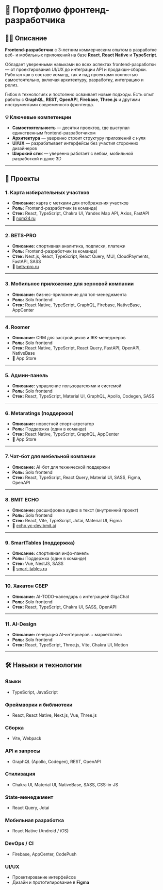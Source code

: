 # 📌 Портфолио фронтенд-разработчика

## 🧑‍💻 Описание

**Frontend-разработчик** с 3-летним коммерческим опытом в разработке веб- и мобильных приложений на базе **React**, **React Native** и **TypeScript**.

Обладает уверенными навыками во всех аспектах frontend-разработки — от проектирования UI/UX до интеграции API и продакшн-сборки. Работал как в составе команд, так и над проектами полностью самостоятельно, включая архитектуру, разработку, интеграцию и релиз.

Гибок в технологиях и постоянно осваивает новые подходы. Есть опыт работы с **GraphQL**, **REST**, **OpenAPI**, **Firebase**, **Three.js** и другими инструментами современного фронтенда.

### 💡 Ключевые компетенции

- **Самостоятельность** — десятки проектов, где выступал единственным frontend-разработчиком  
- **Архитектура** — уверенно строит структуру приложений с нуля  
- **UI/UX** — разрабатывает интерфейсы без участия сторонних дизайнеров  
- **Широкий стек** — уверенно работает с вебом, мобильной разработкой и даже 3D  

---

## 📁 Проекты

### 1. Карта избирательных участков
- **Описание:** карта с метками для отображения участков  
- **Роль:** Frontend-разработчик (в команде)  
- **Стек:** React, TypeScript, Chakra UI, Yandex Map API, Axios, FastAPI  
- 🔗 [nom24.ru](https://nom24.ru)

---

### 2. BETS-PRO
- **Описание:** спортивная аналитика, подписки, платежи  
- **Роль:** Frontend-разработчик (в команде)  
- **Стек:** Next.js, React, TypeScript, React Query, MUI, CloudPayments, FastAPI, SASS  
- 🔗 [bets-pro.ru](https://bets-pro.ru)

---

### 3. Мобильное приложение для зерновой компании
- **Описание:** бизнес-приложение для топ-менеджмента  
- **Роль:** Solo frontend  
- **Стек:** React Native, TypeScript, GraphQL, Firebase, NativeBase, AppCenter

---

### 4. Roomer
- **Описание:** CRM для застройщиков и ЖК-менеджеров  
- **Роль:** Solo frontend  
- **Стек:** React Native, TypeScript, React Query, FastAPI, OpenAPI, NativeBase  
- 🔗 App Store

---

### 5. Админ-панель
- **Описание:** управление пользователями и системой  
- **Роль:** Solo frontend  
- **Стек:** React, TypeScript, Material UI, GraphQL, Apollo, Codegen, SASS

---

### 6. Metaratings (поддержка)
- **Описание:** новостной спорт-агрегатор  
- **Роль:** Поддержка (один в команде)  
- **Стек:** React Native, TypeScript, GraphQL, AppCenter  
- 🔗 App Store

---

### 7. Чат-бот для мебельной компании
- **Описание:** AI-бот для технической поддержки  
- **Роль:** Solo frontend  
- **Стек:** React, TypeScript, React Query, Material UI, SASS, Figma, OpenAPI

---

### 8. BMIT ECHO
- **Описание:** расшифровка аудио в текст (внутренний проект)  
- **Роль:** Solo frontend  
- **Стек:** React, Vite, TypeScript, Jotai, Material UI, Figma  
- 🔗 [echo.yc-dev.bmit.ai](https://echo.yc-dev.bmit.ai)

---

### 9. SmartTables (поддержка)
- **Описание:** спортивная инфо-панель  
- **Роль:** Поддержка (один в команде)  
- **Стек:** Vue, NestJS, SASS  
- 🔗 [smart-tables.ru](https://smart-tables.ru)

---

### 10. Хакатон СБЕР
- **Описание:** AI-TODO-календарь с интеграцией GigaChat  
- **Роль:** Solo frontend  
- **Стек:** React, TypeScript, Chakra UI, SASS, OpenAPI

---

### 11. AI-Design
- **Описание:** генерация AI-интерьеров + маркетплейс  
- **Роль:** Solo frontend  
- **Стек:** React, TypeScript, Three.js, Vite, Chakra UI, Motion

---

## 🛠️ Навыки и технологии

### Языки
- TypeScript, JavaScript

### Фреймворки и библиотеки
- React, React Native, Next.js, Vue, Three.js

### Сборка
- Vite, Webpack

### API и запросы
- GraphQL (Apollo, Codegen), REST, OpenAPI

### Стилизация
- Chakra UI, Material UI, NativeBase, SASS, CSS-in-JS

### State-менеджмент
- React Query, Jotai

### Мобильная разработка
- React Native (Android / iOS)

### DevOps / CI
- Firebase, AppCenter, CodePush

### UI/UX
- Проектирование интерфейсов  
- Дизайн и прототипирование в **Figma**
